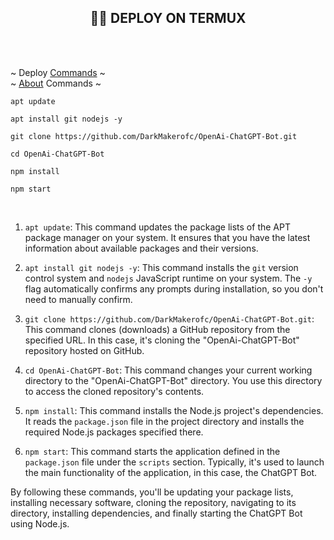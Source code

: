 <h2 align="center">  👨‍🔧 DEPLOY ON TERMUX </h2>
<br><br>
  
  ~ Deploy [Commands](#commands) ~ <br>
  ~ [About](#about) Commands ~

<a name = "commands">


```
apt update

apt install git nodejs -y

git clone https://github.com/DarkMakerofc/OpenAi-ChatGPT-Bot.git

cd OpenAi-ChatGPT-Bot

npm install

npm start 
```

</a>

 <br/> 

1. `apt update`: This command updates the package lists of the APT package manager on your system. It ensures that you have the latest information about available packages and their versions.

2. `apt install git nodejs -y`: This command installs the `git` version control system and `nodejs` JavaScript runtime on your system. The `-y` flag automatically confirms any prompts during installation, so you don't need to manually confirm.

3. `git clone https://github.com/DarkMakerofc/OpenAi-ChatGPT-Bot.git`: This command clones (downloads) a GitHub repository from the specified URL. In this case, it's cloning the "OpenAi-ChatGPT-Bot" repository hosted on GitHub.

4. `cd OpenAi-ChatGPT-Bot`: This command changes your current working directory to the "OpenAi-ChatGPT-Bot" directory. You use this directory to access the cloned repository's contents.

5. `npm install`: This command installs the Node.js project's dependencies. It reads the `package.json` file in the project directory and installs the required Node.js packages specified there.

6. `npm start`: This command starts the application defined in the `package.json` file under the `scripts` section. Typically, it's used to launch the main functionality of the application, in this case, the ChatGPT Bot.
<a name = "about">
By following these commands, you'll be updating your package lists, installing necessary software, cloning the repository, navigating to its directory, installing dependencies, and finally starting the ChatGPT Bot using Node.js.

</a>